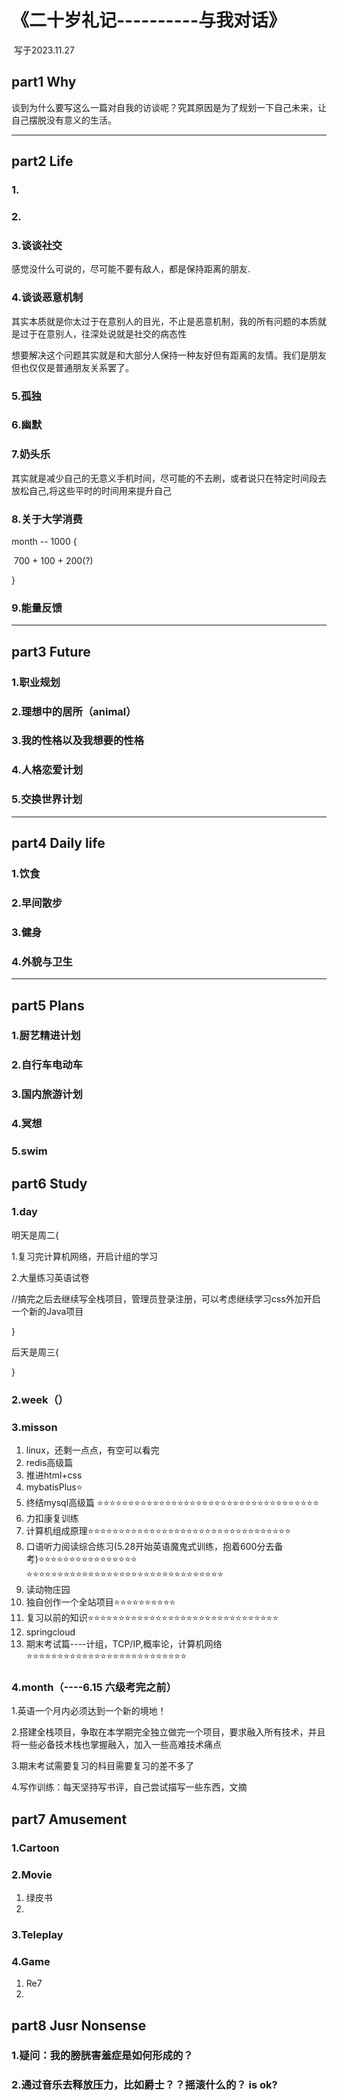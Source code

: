 # 								《二十岁礼记----------与我对话》

​																								写于2023.11.27  																



## part1  Why

谈到为什么要写这么一篇对自我的访谈呢？究其原因是为了规划一下自己未来，让自己摆脱没有意义的生活。

-------------------------------------------------------------------------------------------------------------------------------------------------------------------------------------------

## part2 Life

### 1.

### 2.

### 3.谈谈社交

感觉没什么可说的，尽可能不要有敌人，都是保持距离的朋友.

### 4.谈谈恶意机制

其实本质就是你太过于在意别人的目光，不止是恶意机制，我的所有问题的本质就是过于在意别人，往深处说就是社交的病态性

想要解决这个问题其实就是和大部分人保持一种友好但有距离的友情。我们是朋友但也仅仅是普通朋友关系罢了。



### 5.孤独

### 6.幽默

### 7.奶头乐

其实就是减少自己的无意义手机时间，尽可能的不去刷，或者说只在特定时间段去放松自己,将这些平时的时间用来提升自己

### 8.关于大学消费

month  -- 1000  { 

​			700 + 100 + 200(?)

}

### 9.能量反馈

-------------------------------------------------------------------------------------------------------------------------------------------------------------------------------------------

## part3 Future

### 1.职业规划

### 2.理想中的居所（animal）

### 3.我的性格以及我想要的性格

### 4.人格恋爱计划

### 5.交换世界计划

-------------------------------------------------------------------------------------------------------------------------------------------------------------------------------------------

## part4 Daily life

### 1.饮食

### 2.早间散步

### 3.健身

### 4.外貌与卫生

-------------------------------------------------------------------------------------------------------------------------------------------------------------------------------------------

## part5 Plans

### 1.厨艺精进计划

### 2.自行车电动车

### 3.国内旅游计划

### 4.冥想

### 5.swim













## part6 Study

### 1.day

明天是周二{

1.复习完计算机网络，开启计组的学习

2.大量练习英语试卷

//搞完之后去继续写全栈项目，管理员登录注册，可以考虑继续学习css外加开启一个新的Java项目

}

后天是周三{





}









### 2.week（）









### 3.misson

1. linux，还剩一点点，有空可以看完
1. redis高级篇
1. 推进html+css
1. mybatisPlus⭐
1. 终结mysql高级篇 ⭐⭐⭐⭐⭐⭐⭐⭐⭐⭐⭐⭐⭐⭐⭐⭐⭐⭐⭐⭐⭐⭐⭐⭐⭐⭐⭐⭐⭐⭐⭐⭐⭐⭐⭐⭐
1. 力扣康复训练
1. 计算机组成原理⭐⭐⭐⭐⭐⭐⭐⭐⭐⭐⭐⭐⭐⭐⭐⭐⭐⭐⭐⭐⭐⭐⭐⭐⭐⭐⭐⭐⭐⭐⭐⭐⭐
1. 口语听力阅读综合练习(5.28开始英语魔鬼式训练，抱着600分去备考)⭐⭐⭐⭐⭐⭐⭐⭐⭐⭐⭐⭐⭐⭐⭐⭐
   ⭐⭐⭐⭐⭐⭐⭐⭐⭐⭐⭐⭐⭐⭐⭐⭐⭐⭐⭐⭐⭐⭐⭐⭐⭐⭐⭐⭐⭐⭐⭐⭐
1. 读动物庄园
1. 独自创作一个全站项目⭐⭐⭐⭐⭐⭐⭐⭐⭐⭐
1. 复习以前的知识⭐⭐⭐⭐⭐⭐⭐⭐⭐⭐⭐⭐⭐⭐⭐⭐⭐⭐⭐⭐⭐⭐⭐⭐⭐⭐⭐⭐⭐⭐⭐
1. springcloud
1. 期末考试篇----计组，TCP/IP,概率论，计算机网络⭐⭐⭐⭐⭐⭐⭐⭐⭐⭐⭐⭐⭐⭐⭐⭐⭐⭐⭐⭐⭐⭐⭐⭐⭐⭐







### 4.month（----6.15 六级考完之前）

1.英语一个月内必须达到一个新的境地！

2.搭建全栈项目，争取在本学期完全独立做完一个项目，要求融入所有技术，并且将一些必备技术栈也掌握融入，加入一些高难技术痛点

3.期末考试需要复习的科目需要复习的差不多了

4.写作训练：每天坚持写书评，自己尝试描写一些东西，文摘









## part7 Amusement

### 1.Cartoon  

### 2.Movie

1. 绿皮书
3. 

### 3.Teleplay



### 4.Game

1. Re7
1. 



## part8 Jusr Nonsense

### 1.疑问：我的膀胱害羞症是如何形成的？

### 2.通过音乐去释放压力，比如爵士？？摇滚什么的？ is ok?
